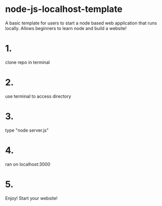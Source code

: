 # node-js-localhost-template
A basic template for users to start a node based web application that runs locally.
Allows beginners to learn node and build a website!

# 1.
  clone repo in terminal
# 2.
  use terminal to access directory
# 3.
  type "node server.js"
# 4. 
  ran on localhost:3000
# 5. 
  Enjoy! Start your website!

